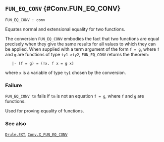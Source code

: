 ## `FUN_EQ_CONV` {#Conv.FUN_EQ_CONV}


```
FUN_EQ_CONV : conv
```



Equates normal and extensional equality for two functions.


The conversion `FUN_EQ_CONV` embodies the fact that two functions are equal
precisely when they give the same results for all values to which they can be
applied. When supplied with a term argument of the form `f = g`, where `f` and
`g` are functions of type `ty1->ty2`, `FUN_EQ_CONV` returns the theorem:
    
       |- (f = g) = (!x. f x = g x)
    
where `x` is a variable of type `ty1` chosen by the conversion.

### Failure

`FUN_EQ_CONV tm` fails if `tm` is not an equation `f = g`, where `f` and `g`
are functions.


Used for proving equality of functions.

### See also

[`Drule.EXT`](#Drule.EXT), [`Conv.X_FUN_EQ_CONV`](#Conv.X_FUN_EQ_CONV)

